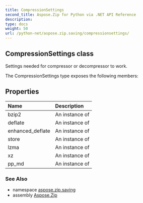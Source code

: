 ```yaml
---
title: CompressionSettings
second_title: Aspose.Zip for Python via .NET API Reference
description: 
type: docs
weight: 50
url: /python-net/aspose.zip.saving/compressionsettings/
---
```


## CompressionSettings class

Settings needed for compressor or decompressor to work.

The CompressionSettings type exposes the following members:
## Properties
| Name | Description |
| :- | :- |
|bzip2|An instance of|
|deflate|An instance of|
|enhanced_deflate|An instance of|
|store|An instance of|
|lzma|An instance of|
|xz|An instance of|
|pp_md|An instance of|

### See Also

* namespace [aspose.zip.saving](/zip/python-net/aspose.zip.saving/)
* assembly [Aspose.Zip](/zip/python-net/)

